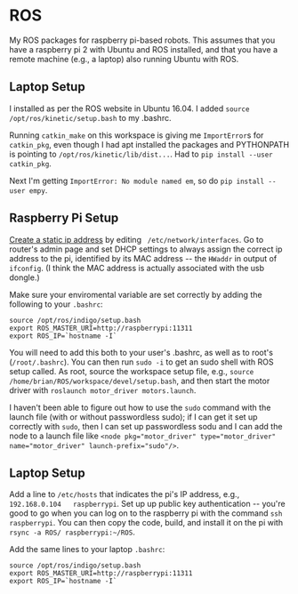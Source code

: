 # ROS
My ROS packages for raspberry pi-based robots. This assumes that you have a raspberry pi 2 with Ubuntu and ROS installed, and that you have a remote machine (e.g., a laptop) also running Ubuntu with ROS.

## Laptop Setup

I installed as per the ROS website in Ubuntu 16.04. I added `source /opt/ros/kinetic/setup.bash` to my .bashrc.

Running `catkin_make` on this workspace is giving me `ImportError`s for `catkin_pkg`, even though I had apt installed the packages and PYTHONPATH is pointing to `/opt/ros/kinetic/lib/dist...`. Had to `pip install --user catkin_pkg`.

Next I'm getting `ImportError: No module named em`, so do `pip install --user empy`.

## Raspberry Pi Setup
[Create a static ip address](https://help.ubuntu.com/lts/serverguide/network-configuration.html)
by editing ` /etc/network/interfaces`. Go to router's admin page and set DHCP settings to always assign the correct ip address to the pi, identified by its MAC address -- the `HWaddr` in output of `ifconfig`. (I think the MAC address is actually associated with the usb dongle.)

Make sure your enviromental variable are set correctly by adding the following to your `.bashrc`:
```
source /opt/ros/indigo/setup.bash
export ROS_MASTER_URI=http://raspberrypi:11311
export ROS_IP=`hostname -I`
```

You will need to add this both to your user's .bashrc, as well as to root's (`/root/.bashrc`). You can then run `sudo -i` to get an sudo shell with ROS setup called. As root, source the workspace setup file, e.g., `source /home/brian/ROS/workspace/devel/setup.bash`, and then start the motor driver with `roslaunch motor_driver motors.launch`. 

I haven't been able to figure out how to use the `sudo` command with the launch file (with or without passwordless sudo); if I can get it set up correctly with `sudo`, then I can set up passwordless sodu and I can add the node to a launch file like `<node pkg="motor_driver" type="motor_driver" name="motor_driver" launch-prefix="sudo"/>`.

## Laptop Setup
Add a line to `/etc/hosts` that indicates the pi's IP address, e.g., `192.168.0.104   raspberrypi`.
Set up up public key authentication -- you're good to go when you can log on to the raspberry pi with the command `ssh raspberrypi`. You can then copy the code, build, and install it on the pi with `rsync -a ROS/ raspberrypi:~/ROS`.

Add the same lines to your laptop `.bashrc`:
```
source /opt/ros/indigo/setup.bash
export ROS_MASTER_URI=http://raspberrypi:11311
export ROS_IP=`hostname -I`
```
